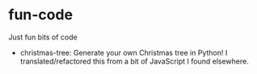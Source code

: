 # fun-code
Just fun bits of code

- christmas-tree: Generate your own Christmas tree in Python! I translated/refactored this from a bit of JavaScript I found elsewhere.
